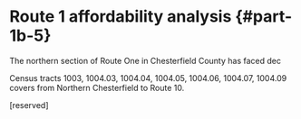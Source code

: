 # Route 1 affordability analysis  {#part-1b-5}

The northern section of Route One in Chesterfield County has faced dec

Census tracts 1003, 1004.03, 1004.04, 1004.05, 1004.06, 1004.07, 1004.09 covers 
from Northern Chesterfield to Route 10.

[reserved]






```
